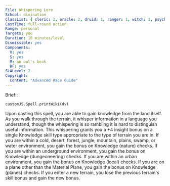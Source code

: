 ```yaml
---
File: Whispering Lore
School: divination
ClassList: { cleric: 2, oracle: 2, druid: 1, ranger: 1, witch: 1, psychic: 1, medium: 1 }
CastTime: full-round action
Range: personal
Targets: you
Duration: 10 minutes/level
Dismissible: yes
Components:
  V: yes
  S: yes
  M: an owl's beak
  DF: yes
SLALevel: 2
Copyright:
  Content: "Advanced Race Guide"
---
```

Brief:: 

```dataviewjs
customJS.Spell.printWiki(dv)
```

Upon casting this spell, you are able to gain knowledge from the land itself. As you walk through the terrain, it whisper information in a language you understand, though the whispering is so rambling it is hard to distinguish useful information. This whispering grants you a +4 insight bonus on a single Knowledge skill type appropriate to the type of terrain you are in. If you are within a cold, desert, forest, jungle, mountain, plains, swamp, or water environment, you gain the bonus on Knowledge (nature) checks. If you are within an underground environment, you gain the bonus on Knowledge (dungeoneering) checks. If you are within an urban environment, you gain the bonus on Knowledge (local) checks. If you are on a plane other than the Material Plane, you gain the bonus on Knowledge (planes) checks. If you enter a new terrain, you lose the previous terrain's skill bonus and gain the new bonus.
